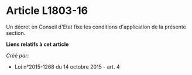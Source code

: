# Article L1803-16

Un décret en Conseil d'Etat fixe les conditions d'application de la présente section.

**Liens relatifs à cet article**

_Créé par_:

  - Loi n°2015-1268 du 14 octobre 2015 - art. 4
